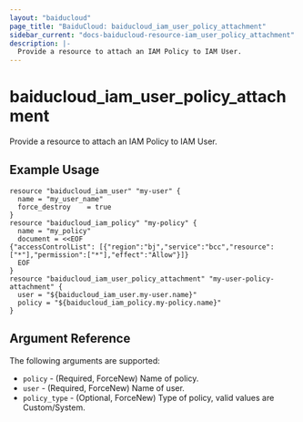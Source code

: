 ```yaml
---
layout: "baiducloud"
page_title: "BaiduCloud: baiducloud_iam_user_policy_attachment"
sidebar_current: "docs-baiducloud-resource-iam_user_policy_attachment"
description: |-
  Provide a resource to attach an IAM Policy to IAM User.
---
```


# baiducloud_iam_user_policy_attachment

Provide a resource to attach an IAM Policy to IAM User.

## Example Usage

```hcl
resource "baiducloud_iam_user" "my-user" {
  name = "my_user_name"
  force_destroy    = true
}
resource "baiducloud_iam_policy" "my-policy" {
  name = "my_policy"
  document = <<EOF
{"accessControlList": [{"region":"bj","service":"bcc","resource":["*"],"permission":["*"],"effect":"Allow"}]}
  EOF
}
resource "baiducloud_iam_user_policy_attachment" "my-user-policy-attachment" {
  user = "${baiducloud_iam_user.my-user.name}"
  policy = "${baiducloud_iam_policy.my-policy.name}"
}
```

## Argument Reference

The following arguments are supported:

* `policy` - (Required, ForceNew) Name of policy.
* `user` - (Required, ForceNew) Name of user.
* `policy_type` - (Optional, ForceNew) Type of policy, valid values are Custom/System.


